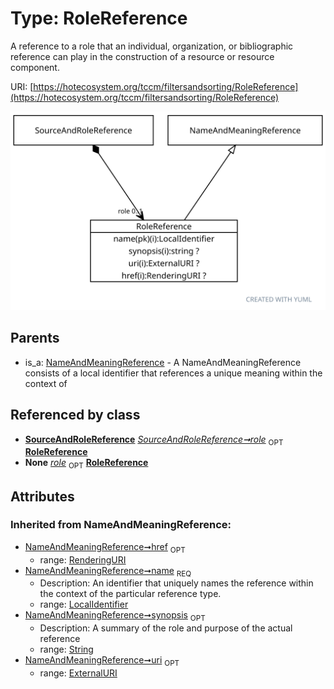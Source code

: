 
# Type: RoleReference


A reference to a role that an individual, organization, or bibliographic reference can play in the construction
of a resource or resource component.

URI: [https://hotecosystem.org/tccm/filtersandsorting/RoleReference](https://hotecosystem.org/tccm/filtersandsorting/RoleReference)


![img](images/RoleReference.svg)

## Parents

 *  is_a: [NameAndMeaningReference](NameAndMeaningReference.md) - A NameAndMeaningReference consists of a local identifier that references a unique meaning within the context of

## Referenced by class

 *  **[SourceAndRoleReference](SourceAndRoleReference.md)** *[SourceAndRoleReference➞role](SourceAndRoleReference_role.md)*  <sub>OPT</sub>  **[RoleReference](RoleReference.md)**
 *  **None** *[role](role.md)*  <sub>OPT</sub>  **[RoleReference](RoleReference.md)**

## Attributes


### Inherited from NameAndMeaningReference:

 * [NameAndMeaningReference➞href](NameAndMeaningReference_href.md)  <sub>OPT</sub>
    * range: [RenderingURI](types/RenderingURI.md)
 * [NameAndMeaningReference➞name](NameAndMeaningReference_name.md)  <sub>REQ</sub>
    * Description: An identifier that uniquely names the reference within the context of the particular reference type.
    * range: [LocalIdentifier](types/LocalIdentifier.md)
 * [NameAndMeaningReference➞synopsis](NameAndMeaningReference_synopsis.md)  <sub>OPT</sub>
    * Description: A summary of the role and purpose of the actual reference
    * range: [String](types/String.md)
 * [NameAndMeaningReference➞uri](NameAndMeaningReference_uri.md)  <sub>OPT</sub>
    * range: [ExternalURI](types/ExternalURI.md)
